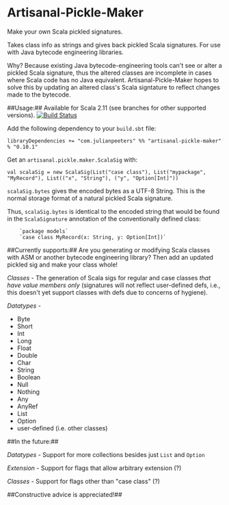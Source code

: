 Artisanal-Pickle-Maker
======================
Make your own Scala pickled signatures. 

Takes class info as strings and gives back pickled Scala signatures. For use with Java bytecode engineering libraries. 

Why? Because existing Java bytecode-engineering tools can't see or alter a pickled Scala signature, thus the altered classes are incomplete in cases where Scala code has no Java equivalent. Artisanal-Pickle-Maker hopes to solve this by updating an altered class's Scala signtature to reflect changes made to the bytecode.

##Usage:##
Available for Scala 2.11 (see branches for other supported versions). [![Build Status](https://travis-ci.org/julianpeeters/artisanal-pickle-maker.svg?branch=scala_2.11)](https://travis-ci.org/julianpeeters/artisanal-pickle-maker)

Add the following dependency to your `build.sbt` file:


`libraryDependencies += "com.julianpeeters" %% "artisanal-pickle-maker" % "0.10.1"`

Get an `artisanal.pickle.maker.ScalaSig` with: 

 
`val scalaSig = new ScalaSig(List("case class"), List("mypackage", "MyRecord"), List(("x", "String"), ("y", "Option[Int]"))`

`scalaSig.bytes` gives the encoded bytes as a UTF-8 String. This is the normal storage format of a natural pickled Scala signature.

Thus, `scalaSig.bytes` is identical to the encoded string that would be found in the `ScalaSignature` annotation of the conventionally defined class:


        `package models`
        `case class MyRecord(x: String, y: Option[Int])`


##Currently supports:##
  Are you generating or modifying Scala classes with ASM or another bytecode engineering library? Then add an updated pickled sig and make your class whole!

  _Classes_ - The generation of Scala sigs for regular and case classes *that have value members only* (signatures will not reflect user-defined defs, i.e., this doesn't yet support classes with defs due to concerns of hygiene).

  _Datatypes_ - 

* Byte
* Short
* Int
* Long
* Float
* Double
* Char
* String
* Boolean
* Null
* Nothing
* Any
* AnyRef
* List
* Option
* user-defined (i.e. other classes)





##In the future:##

  _Datatypes_ - Support for more collections besides just `List` and `Option`

  _Extension_ - Support for flags that allow arbitrary extension         (?)

  _Classes_ - Support for flags other than "case class" (?)

##Constructive advice is appreciated!##

